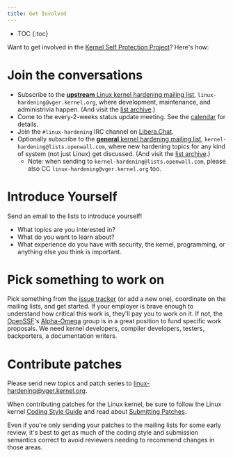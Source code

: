 ```yaml
---
title: Get Involved
---
```


* TOC
{:toc}

Want to get involved in the [Kernel Self Protection Project](/)? Here's how:

# Join the conversations

  - Subscribe to the [**upstream** Linux kernel hardening mailing list](https://subspace.kernel.org/vger.kernel.org.html#:~:text=Hardening),
    `linux-hardening@vger.kernel.org`, where development,
    maintenance, and administrivia happen. (And visit the [list archive](https://lore.kernel.org/linux-hardening/).)
  - Come to the every-2-weeks status update meeting. See the
    [calendar](https://calendar.google.com/calendar/u/0/embed?src=47005f8f50f21da6133d7239f3cb93d1624d2e1949963ea75dd86d5f2d5721e0@group.calendar.google.com&ctz=America/Los_Angeles)
    for details.
  - Join the `#linux-hardening` IRC channel on
    [Libera.Chat](https://libera.chat/).
  - Optionally subscribe to the [**general** kernel hardening mailing list](https://www.openwall.com/lists/kernel-hardening/),
    `kernel-hardening@lists.openwall.com`, where new hardening
    topics for any kind of system (not just Linux) get discussed. (And visit the
    [list archive](https://lore.kernel.org/kernel-hardening/).)
      - Note: when sending to `kernel-hardening@lists.openwall.com`,
        please also CC `linux-hardening@vger.kernel.org` too.

# Introduce Yourself

Send an email to the lists to introduce yourself!

  - What topics are you interested in?
  - What do you want to learn about?
  - What experience do you have with security, the kernel, programming,
    or anything else you think is important.

# Pick something to work on

Pick something from the [issue tracker](https://github.com/KSPP/linux/issues)
(or add a new one), coordinate on the mailing lists, and get
started. If your employer is brave enough to understand how
critical this work is, they'll pay you to work on it. If not, the
[OpenSSF](https://openssf.org/)'s [Alpha-Omega](https://alpha-omega.dev/)
group is in a great position to fund specific work proposals. We
need kernel developers, compiler developers, testers, backporters,
a documentation writers.

# Contribute patches

Please send new topics and patch series to
[linux-hardening@vger.kernel.org](https://subspace.kernel.org/vger.kernel.org.html#linux-hardening).

When contributing patches for the Linux kernel, be sure to follow the
Linux kernel [Coding Style Guide](https://www.kernel.org/doc/html/latest/process/coding-style.html)
and read about [Submitting Patches](https://www.kernel.org/doc/html/latest/process/submitting-patches.html).

Even if you're only sending your patches to the mailing lists for some
early review, it's best to get as much of the coding style and
submission semantics correct to avoid reviewers needing to recommend
changes in those areas.
